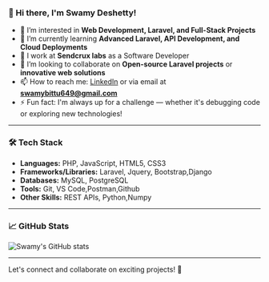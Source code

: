 ### 👋 Hi there, I'm Swamy Deshetty!

- 👀 I’m interested in **Web Development, Laravel, and Full-Stack Projects**
- 🌱 I’m currently learning **Advanced Laravel, API Development, and Cloud Deployments**
- 💼 I work at **Sendcrux labs** as a Software Developer
- 💞️ I’m looking to collaborate on **Open-source Laravel projects** or **innovative web solutions**
- 📫 How to reach me: [LinkedIn](www.linkedin.com/in/swamy-deshetty-2297a1240) or via email at **swamybittu649@gmail.com**
- ⚡ Fun fact: I'm always up for a challenge — whether it's debugging code or exploring new technologies!

---

### 🛠 Tech Stack

- **Languages:** PHP, JavaScript, HTML5, CSS3
- **Frameworks/Libraries:** Laravel, Jquery, Bootstrap,Django
- **Databases:** MySQL, PostgreSQL
- **Tools:** Git, VS Code,Postman,Github
- **Other Skills:** REST APIs, Python,Numpy

---


### 📈 GitHub Stats
![Swamy's GitHub stats](https://github-readme-stats.vercel.app/api?username=swamy-deshetty&show_icons=true&theme=radical)

---

Let's connect and collaborate on exciting projects! 🚀
